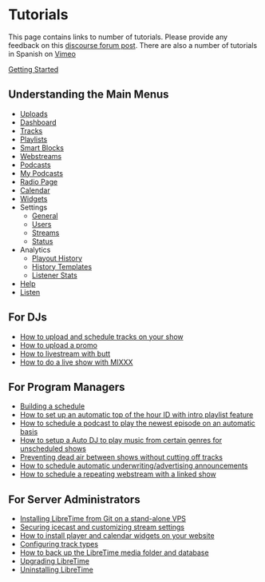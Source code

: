 # Tutorials

This page contains links to number of tutorials.
Please provide any feedback on this [discourse forum post](https://discourse.libretime.org/t/new-tutorials-available-on-libretime-wiki/270/2).
There are also a number of tutorials in Spanish on [Vimeo](https://vimeo.com/user90812787)

[Getting Started](tuts/getting-started/index)

## Understanding the Main Menus
* [Uploads](tuts/upload/index)
* [Dashboard](tuts/dashboard/index)
* [Tracks](tuts/tracks/index)
* [Playlists](tuts/playlists/index)
* [Smart Blocks](tuts/smartblocks/index)
* [Webstreams](tuts/webstreams/index)
* [Podcasts](tuts/podcasts/index)
* [My Podcasts](tuts/my-podcasts/index)
* [Radio Page](tuts/radio-page/index)
* [Calendar](tuts/calendar/index)
* [Widgets](tuts/widgets/index)
* Settings
  * [General](tuts/general/index)
  * [Users](tuts/users/index)
  * [Streams](tuts/stream-settings/index)
  * [Status](tuts/status/index)
* Analytics
  * [Playout History](tuts/history/index)
  * [History Templates](tuts/history-templates/index)
  * [Listener Stats](tuts/listener-stats/index)
* [Help](tuts/help/index)
* [Listen](tuts/listen/index)

## For DJs
* [How to upload and schedule tracks on your show](tuts/upload-tracks)
* [How to upload a promo](tuts/upload-promo)
* [How to livestream with butt](tuts/livestream)
* [How to do a live show with MIXXX](tuts/live-shows-with-mixxx/index)

## For Program Managers
* [Building a schedule](tuts/build-schedule)
* [How to set up an automatic top of the hour ID with intro playlist feature](tuts/top-of-hour-id)
* [How to schedule a podcast to play the newest episode on an automatic basis](tuts/podcast)
* [How to setup a Auto DJ to play music from certain genres for unscheduled shows](tuts/autodj)
* [Preventing dead air between shows without cutting off tracks](tuts/outro-playlist)
* [How to schedule automatic underwriting/advertising announcements](tuts/underwriting)
* [How to schedule a repeating webstream with a linked show](tuts/webstream-link)

## For Server Administrators
* [Installing LibreTime from Git on a stand-alone VPS](tuts/install-vps)
* [Securing icecast and customizing stream settings ](tuts/stream-settings)
* [How to install player and calendar widgets on your website](tuts/widgets)
* [Configuring track types](tuts/track-types)
* [How to back up the LibreTime media folder and database](tuts/backing-up-the-server/index)
* [Upgrading LibreTime](tuts/upgrading/index)
* [Uninstalling LibreTime](tuts/uninstall)
